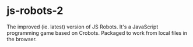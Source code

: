 # js-robots-2
The improved (ie. latest) version of JS Robots. It's a JavaScript programming game based on Crobots. Packaged to work from local files in the browser.
